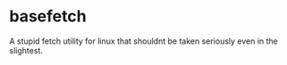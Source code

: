 # basefetch
A stupid fetch utility for linux that shouldnt be taken seriously even in the slightest.
